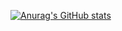 [![Anurag's GitHub stats](https://github-readme-stats.vercel.app/api?username=kalpovskii)](https://github.com/anuraghazra/github-readme-stats&count_private=true?theme=dracula)
